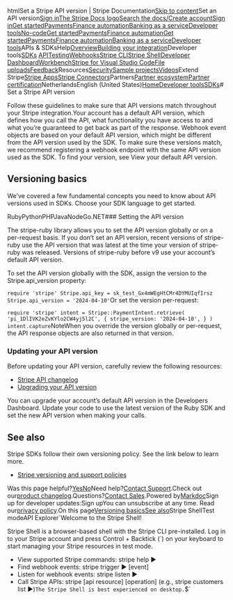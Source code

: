 htmlSet a Stripe API version | Stripe Documentation[Skip to content](#main-content)Set an API version[Sign in](https://dashboard.stripe.com/login?redirect=https%3A%2F%2Fdocs.stripe.com%2Flibraries%2Fset-version)[The Stripe Docs logo](/)[Search the docs/](#)[Create account](https://dashboard.stripe.com/register)[Sign in](https://dashboard.stripe.com/login?redirect=https%3A%2F%2Fdocs.stripe.com%2Flibraries%2Fset-version)[Get started](/get-started)[Payments](/payments)[Finance automation](/finance-automation)[Banking as a service](/financial-services)[Developer tools](/development)[No-code](/no-code)[Get started](/get-started)[Payments](/payments)[Finance automation](/finance-automation)[](#)[Get started](/get-started)[Payments](/payments)[Finance automation](/finance-automation)[Banking as a service](/financial-services)[Developer tools](/development)[](#)APIs & SDKsHelp[Overview](/docs/development)[Building your integration](#)Developer tools[SDKs](#)
[API](#)[Testing](#)[Webhooks](#)[Stripe CLI](#)[Stripe Shell](#)[Developer Dashboard](#)[Workbench](#)[Stripe for Visual Studio Code](/docs/stripe-vscode)[File uploads](/docs/file-upload)[Feedback](/docs/dev-tools-csat)Resources[Security](#)[Sample projects](#)[Videos](#)Extend Stripe[Stripe Apps](#)[Stripe Connectors](#)Partners[Partner ecosystem](/docs/partners)[Partner certification](/docs/partners/training-and-certification)NetherlandsEnglish (United States)[](#)[](#)[Home](/docs)[Developer tools](/docs/development)[SDKs](/docs/libraries)# Set a Stripe API version

Follow these guidelines to make sure that API versions match throughout your Stripe integration.Your account has a default API version, which defines how you call the API, what functionality you have access to and what you’re guaranteed to get back as part of the response. Webhook event objects are based on your default API version, which might be different from the API version used by the SDK. To make sure these versions match, we recommend registering a webhook endpoint with the same API version used as the SDK. To find your version, see View your default API version.

## Versioning basics

We’ve covered a few fundamental concepts you need to know about API versions used in SDKs. Choose your SDK language to get started.

RubyPythonPHPJavaNodeGo.NET### Setting the API version

The stripe-ruby library allows you to set the API version globally or on a per-request basis. If you don’t set an API version, recent versions of stripe-ruby use the API version that was latest at the time your version of stripe-ruby was released. Versions of stripe-ruby before v9 use your account’s default API version.

To set the API version globally with the SDK, assign the version to the Stripe.api_version property:

`require 'stripe'
Stripe.api_key = sk_test_Gx4mWEgHtCMr4DYMUIqfIrsz
Stripe.api_version = '2024-04-10'`Or set the version per-request:

`require 'stripe'
intent = Stripe::PaymentIntent.retrieve(
  'pi_1DlIVK2eZvKYlo2CW4yj5l2C',
  {
    stripe_version: '2024-04-10',
  }
)
intent.capture`NoteWhen you override the version globally or per-request, the API response objects are also returned in that version.

### Updating your API version

Before updating your API version, carefully review the following resources:

- [Stripe API changelog](/upgrades#api-versions)
- [Upgrading your API version](/upgrades#how-can-i-upgrade-my-api)

You can upgrade your account’s default API version in the Developers Dashboard. Update your code to use the latest version of the Ruby SDK and set the new API version when making your calls.

## See also

Stripe SDKs follow their own versioning policy. See the link below to learn more.

- [Stripe versioning and support policies](/libraries/versioning)

Was this page helpful?[Yes](#)[No](#)Need help?[Contact Support](https://support.stripe.com/).Check out our[product changelog](https://stripe.com/blog/changelog).Questions?[Contact Sales](https://stripe.com/contact/sales).Powered by[Markdoc](https://markdoc.dev)Sign up for developer updates:Sign upYou can unsubscribe at any time. Read our[privacy policy](https://stripe.com/privacy).On this page[Versioning basics](#versioning-basics)[See also](#see-also)Stripe ShellTest modeAPI Explorer[](https://stripe.com/docs/stripe-cli#install)`Welcome to the Stripe Shell!

Stripe Shell is a browser-based shell with the Stripe CLI pre-installed. Log in to your
Stripe account and press Control + Backtick (`) on your keyboard to start managing your Stripe
resources in test mode.

- View supported Stripe commands: stripe help ▶️
- Find webhook events: stripe trigger ▶️ [event]
- Listen for webhook events: stripe listen ▶
- Call Stripe APIs: stripe [api resource] [operation] (e.g., stripe customers list ▶️)`The Stripe Shell is best experienced on desktop.`$`